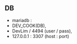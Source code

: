 ## DB
- mariadb : 
- DEV_COOK(DB), 
- DevLim / 4494 (user / pass), 
- 127.0.0.1 : 3307 (host : port)